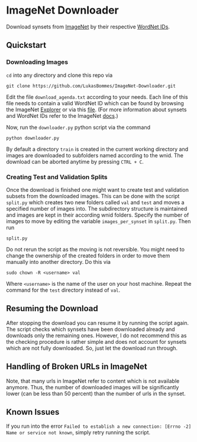 # ImageNet Downloader

Download synsets from [ImageNet](http://image-net.org) by their respective [WordNet IDs](http://image-net.org/download-API).

## Quickstart

### Downloading Images

`cd` into any directory and clone this repo via
```
git clone https://github.com/LukasBommes/ImageNet-Downloader.git
```
Edit the file `download_agenda.txt` according to your needs. Each line of this file needs to contain a valid WordNet ID which can be found by browsing the ImageNet [Explorer](http://image-net.org/explore) or via this [file](http://image-net.org/archive/words.txt). (For more information about synsets and WordNet IDs refer to the ImageNet [docs](http://image-net.org/download-API).)

Now, run the `downloader.py` python script via the command
```
python downloader.py
```
By default a directory `train` is created in the current working directory and images are downloaded to subfolders named according to the wnid.
The download can be aborted anytime by pressing `CTRL + C`.

### Creating Test and Validation Splits

Once the download is finished one might want to create test and validation subsets from the downloaded images. This can be done with the script `split.py` which creates two new folders called `val` and `test` and moves a specified number of images into. The subdirectory structure is maintained and images are kept in their according wnid folders. Specify the number of images to move by editing the variable `images_per_synset` in `split.py`. Then run
```
split.py
```
Do not rerun the script as the moving is not reversible. You might need to change the ownership of the created folders in order to move them manually into another directory. Do this via
```
sudo chown -R <username> val
```
Where `<username>` is the name of the user on your host machine. Repeat the command for the `test` directory instead of `val`.


## Resuming the Download

After stopping the download you can resume it by running the script again. The script checks which synsets have been downloaded already and downloads only the remaining ones. However, I do not recommend this as the checking procedure is rather simple and does not account for synsets which are not fully downloaded. So, just let the download run through.

## Handling of Broken URLs in ImageNet

Note, that many urls in ImageNet refer to content which is not available anymore. Thus, the number of downloaded images will be significantly lower (can be less than 50 percent) than the number of urls in the synset.

## Known Issues

If you run into the error `Failed to establish a new connection: [Errno -2] Name or service not known`, simply retry running the script.
